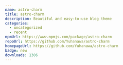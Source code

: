 ```yaml
---
name: astro-charm
title: astro-charm
description: Beautiful and easy-to-use blog theme
categories:
  - uncategorized
  - recent
npmUrl: https://www.npmjs.com/package/astro-charm
repoUrl: https://github.com/Yuhanawa/astro-charm
homepageUrl: https://github.com/Yuhanawa/astro-charm
badge: new
downloads: 1306
---
```

